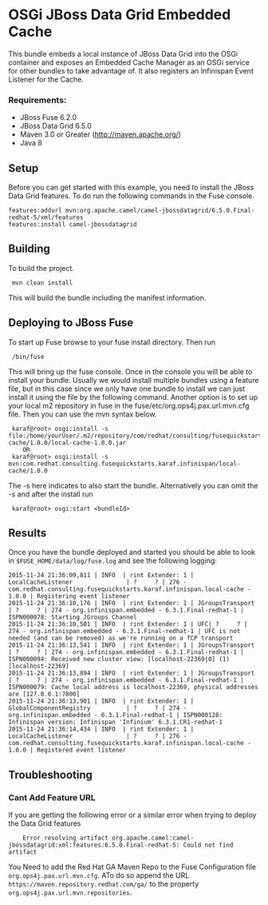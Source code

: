 OSGi JBoss Data Grid Embedded Cache
====================================
This bundle embeds a local instance of JBoss Data Grid into the OSGi container and exposes an Embedded Cache Manager as an OSGi service for other bundles to take advantage of. It also registers an Infinispan Event Listener for the Cache.

### Requirements: ###

 * JBoss Fuse 6.2.0
 * JBoss Data Grid 6.5.0
 * Maven 3.0 or Greater (http://maven.apache.org/)
 * Java 8

Setup
-----------------------
Before you can get started with this example, you need to install the JBoss Data Grid features. To do run the following commands in the Fuse console.

    features:addurl mvn:org.apache.camel/camel-jbossdatagrid/6.5.0.Final-redhat-5/xml/features
    features:install camel-jbossdatagrid

Building
-----------------------
To build the project.

     mvn clean install

This will build the bundle including the manifest information.

Deploying to JBoss Fuse
-----------------------

To start up Fuse browse to your fuse install directory. Then run

     /bin/fuse

This will bring up the fuse console. Once in the console you will be able to install your bundle. Usually we would install multiple bundles using a feature file, but in this case since we only have one bundle to install we can just install it using the file by the following command. Another option is to set up your local m2 repository in fuse in the fuse/etc/org.ops4j.pax.url.mvn.cfg file. Then you can use the mvn syntax below.

     karaf@root> osgi:install -s file:/home/yourUser/.m2/repository/com/redhat/consulting/fusequickstarts/karaf/infinispan/local-cache/1.0.0/local-cache-1.0.0.jar
        OR
     karaf@root> osgi:install -s mvn:com.redhat.consulting.fusequickstarts.karaf.infinispan/local-cache/1.0.0

 The -s here indicates to also start the bundle.  Alternatively you can omit the -s and after the install run

     karaf@root> osgi:start <bundleId>

Results
-----------------------
Once you have the bundle deployed and started you should be able to look in `$FUSE_HOME/data/log/fuse.log` and see the following logging:

    2015-11-24 21:36:09,811 | INFO  | rint Extender: 1 | LocalCacheListener               | ?     ? | 276 - com.redhat.consulting.fusequickstarts.karaf.infinispan.local-cache - 1.0.0 | Registering event listener
    2015-11-24 21:36:10,176 | INFO  | rint Extender: 1 | JGroupsTransport                 | ?     ? | 274 - org.infinispan.embedded - 6.3.1.Final-redhat-1 | ISPN000078: Starting JGroups Channel
    2015-11-24 21:36:10,501 | INFO  | rint Extender: 1 | UFC| ?     ? | 274 - org.infinispan.embedded - 6.3.1.Final-redhat-1 | UFC is not needed (and can be removed) as we're running on a TCP transport
    2015-11-24 21:36:13,541 | INFO  | rint Extender: 1 | JGroupsTransport                 | ?     ? | 274 - org.infinispan.embedded - 6.3.1.Final-redhat-1 | ISPN000094: Received new cluster view: [localhost-22369|0] (1) [localhost-22369]
    2015-11-24 21:36:13,894 | INFO  | rint Extender: 1 | JGroupsTransport                 | ?     ? | 274 - org.infinispan.embedded - 6.3.1.Final-redhat-1 | ISPN000079: Cache local address is localhost-22369, physical addresses are [127.0.0.1:7800]
    2015-11-24 21:36:13,901 | INFO  | rint Extender: 1 | GlobalComponentRegistry          | ?     ? | 274 - org.infinispan.embedded - 6.3.1.Final-redhat-1 | ISPN000128: Infinispan version: Infinispan 'Infinium' 6.3.1.CR1-redhat-1
    2015-11-24 21:36:14,434 | INFO  | rint Extender: 1 | LocalCacheListener               | ?     ? | 276 - com.redhat.consulting.fusequickstarts.karaf.infinispan.local-cache - 1.0.0 | Registered event listener

Troubleshooting
-----------------------

### Cant Add Feature URL ###
If you are getting the following error or a similar error when trying to deploy the Data Grid features

    	Error resolving artifact org.apache.camel:camel-jbossdatagrid:xml:features:6.5.0.Final-redhat-5: Could not find artifact

You Need to add the Red Hat GA Maven Repo to the Fuse Configuration file `org.ops4j.pax.url.mvn.cfg`. ATo do so append the URL `https://maven.repository.redhat.com/ga/` to the property `org.ops4j.pax.url.mvn.repositories`.
